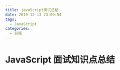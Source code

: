 ```yaml
---
title: javaScript面试总结
date: 2019-12-13 23:00:54
tags:
  - JavaScript
categories:
  - 前端
---
```


# JavaScript 面试知识点总结